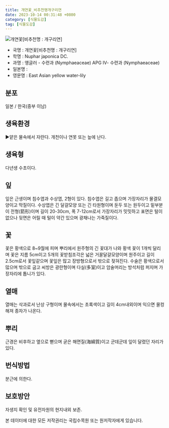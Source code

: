 ```yaml
---
title: 개연꽃_비추천명개구리연
date: 2023-10-14 00:31:48 +0800
category: [식물도감]
tag: [식물도감]
---
```




![개연꽃[비추천명 : 개구리연]](/fileUpload/plants/basic/Nymphaeaceae/Nuphar/19814/1_th2.JPG)
- 국명 : 개연꽃[비추천명 : 개구리연]
- 학명 : Nuphar japonica DC.
- 과명 : 앵글러 - 수련과 (Nymphaeaceae) APG Ⅳ- 수련과 (Nymphaeaceae)
- 일본명 : 
- 영문명 : East Asian yellow water-lily


## 분포
일본 / 한국(중부 이남) 
## 생육환경
▶얕은 물속에서 자란다. 개천이나 연못 또는 늪에 난다.
## 생육형
다년생 수초이다.
## 잎
잎은 근생이며 침수엽과 수상엽, 2형이 있다. 침수엽은 길고 좁으며 가장자리가 물결모양이고 막질이다. 수상엽은 긴 달걀모양 또는 긴 타원형이며 둔두 또는 원두이고 밑부분이 전형(箭形)이며 길이 20-30cm, 폭 7-12cm로서 가장자리가 밋밋하고 표면은 털이 없으나 뒷면은 어릴 때 털이 약간 있으며 광채나는 가죽질이다.
## 꽃
꽃은 황색으로 8~9월에 피며 뿌리에서 원주형의 긴 꽃대가 나와 황색 꽃이 1개씩 달리며 꽃은 지름 5cm이고 5개의 꽃받침조각은 넓은 거꿀달걀모양이며 원주이고 길이 2.5cm로서 꽃잎같으며 꽃잎은 많고 장방형으로서 밖으로 젖혀진다. 수술은 황색으로서 많으며 밖으로 굽고 씨방은 광란형이며 다실(多室)이고 암술머리는 방석처럼 퍼지며 가장자리에 톱니가 있다.
## 열매
열매는 삭과로서 난상 구형이며 물속에서는 초록색이고 길이 4cm내외이며 익으면 물컹해져 종자가 나온다.
## 뿌리
근경은 비후하고 옆으로 뻗으며 굳은 해면질(海綿質)이고 군데군데 잎이 달렸던 자리가 있다.
## 번식방법
분근에 의한다.
## 보호방안
자생지 확인 및 유전자원의 현지내외 보존.






본 데이터에 대한 모든 저작권리는 국립수목원 또는 원저작자에게 있습니다.

